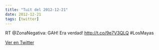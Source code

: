 ```yaml
---
title: "Tuit del 2012-12-21"
date: 2012-12-21
tags: [twitter]
---
```


RT @ZonaNegativa: GAH! Era verdad!  http://t.co/9e7V3QLQ #LosMayas



[Ver en Twitter](https://twitter.com/i/web/status/282055818810126336)
